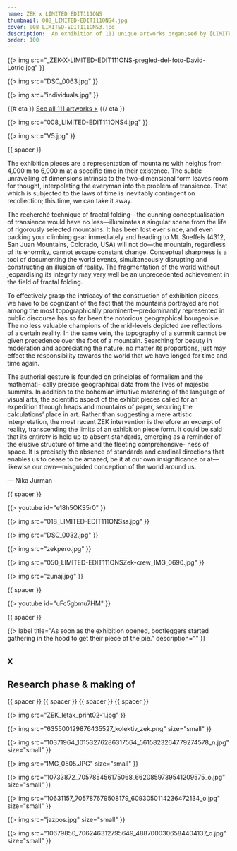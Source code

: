 ```yaml
---
name: ZEK x LIMITED EDIT111ONS
thumbnail: 008_LIMITED-EDIT111ONS4.jpg
cover: 008_LIMITED-EDIT111ONS3.jpg
description:  An exhibition of 111 unique artworks organised by [LIMITED EDIT111ONS](http://www.stud111o.com/2017710) project <br>(Poligon, Ljubljana / 2014).
order: 100
---
```


{{> img src="_ZEK-X-LIMITED-EDIT111ONS-pregled-del-foto-David-Lotric.jpg" }}

{{> img src="DSC_0063.jpg" }}

{{> img src="individuals.jpg" }}

{{# cta }} [See all 111 artworks >](http://zekx111.tumblr.com/) {{/ cta }}

{{> img src="008_LIMITED-EDIT111ONS4.jpg" }}

{{> img src="V5.jpg" }}

{{ spacer }}

The exhibition pieces are a representation of mountains with heights from 4,000 m to 6,000 m at a specific time in their existence. The subtle unravelling of dimensions intrinsic to the two-dimensional form leaves room for thought, interpolating the everyman into the problem of transience. That which is subjected to the laws of time is inevitably contingent on recollection; this time, we can take it away.

The recherché technique of fractal folding—the cunning conceptualisation of transience would have no less—illuminates a singular scene from the life of rigorously selected mountains. It has been lost ever since, and even packing your climbing gear immediately and heading to Mt. Sneffels (4312, San Juan Mountains, Colorado, USA) will not do—the mountain, regardless of its enormity, cannot escape constant change. Conceptual sharpness is a tool of documenting the world events, simultaneously disrupting and constructing an illusion of reality. The fragmentation of the world without jeopardising its integrity may very well be an unprecedented achievement in the field of fractal folding.

To effectively grasp the intricacy of the construction of exhibition pieces, we have to be cognizant of the fact that the mountains portrayed are not among the most topographically prominent—predominantly represented in public discourse has so far been the notorious geographical bourgeoisie. The no less valuable champions of the mid-levels depicted are reflections of a certain reality. In the same vein, the topography of a summit cannot be given precedence over the foot of a mountain. Searching for beauty in moderation and appreciating the nature, no matter its proportions, just may effect the responsibility towards the world that we have longed for time and time again.

The authorial gesture is founded on principles of formalism and the mathemati- cally precise geographical data from the lives of majestic summits. In addition to the bohemian intuitive mastering of the language of visual arts, the scientific aspect of the exhibit pieces called for an expedition through heaps and mountains of paper, securing the calculations’ place in art. Rather than suggesting a mere artistic interpretation, the most recent ZEK intervention is therefore an excerpt of reality, transcending the limits of an exhibition piece form. It could be said that its entirety is held up to absent standards, emerging as a reminder of the elusive structure of time and the fleeting comprehensive- ness of space. It is precisely the absence of standards and cardinal directions that enables us to cease to be amazed, be it at our own insignificance or at— likewise our own—misguided conception of the world around us.

— Nika Jurman

{{ spacer }}

{{> youtube id="e18h5OKS5r0" }}

{{> img src="018_LIMITED-EDIT111ONSss.jpg" }}

{{> img src="DSC_0032.jpg" }}

{{> img src="zekpero.jpg" }}

{{> img src="050_LIMITED-EDIT111ONSZek-crew_IMG_0690.jpg" }}

{{> img src="zunaj.jpg" }}

{{ spacer }}

{{> youtube id="uFc5gbmu7HM" }}

{{ spacer }} 

 {{> label title="As soon as the exhibition opened, bootleggers started gathering in the hood to get their piece of the pie." description="" }}

## x

## Research phase & making of

{{ spacer }} {{ spacer }} {{ spacer }} {{ spacer }}

{{> img src="ZEK_letak_print02-1.jpg" }}

{{> img src="635500129876435527_kolektiv_zek.png" size="small" }}

{{> img src="10371964_10153276286317564_5615823264779274578_n.jpg" size="small" }}

{{> img src="IMG_0505.JPG" size="small" }}

{{> img src="10733872_705785456175068_6620859739541209575_o.jpg" size="small" }}

{{> img src="10631157_705787679508179_6093050114236472134_o.jpg" size="small" }}

{{> img src="jazpos.jpg" size="small" }}

{{> img src="10679850_706246312795649_4887000306584404137_o.jpg" size="small" }}

